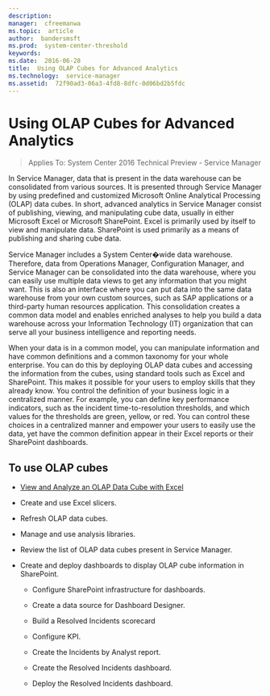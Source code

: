 ```yaml
---
description:  
manager:  cfreemanwa
ms.topic:  article
author:  bandersmsft
ms.prod:  system-center-threshold
keywords:  
ms.date:  2016-06-28
title:  Using OLAP Cubes for Advanced Analytics
ms.technology:  service-manager
ms.assetid:  72f90ad3-06a3-4fd8-8dfc-0d06bd2b5fdc
---
```


# Using OLAP Cubes for Advanced Analytics

>Applies To: System Center 2016 Technical Preview - Service Manager

In Service Manager, data that is present in the data warehouse can be consolidated from various sources. It is presented through Service Manager by using predefined and customized Microsoft Online Analytical Processing (OLAP) data cubes. In short, advanced analytics in Service Manager consist of publishing, viewing, and manipulating cube data, usually in either Microsoft Excel or Microsoft SharePoint. Excel is primarily used by itself to view and manipulate data. SharePoint is used primarily as a means of publishing and sharing cube data.

Service Manager includes a System Center�wide data warehouse. Therefore, data from Operations Manager, Configuration Manager, and Service Manager can be consolidated into the data warehouse, where you can easily use multiple data views to get any information that you might want. This is also an interface where you can put data into the same data warehouse from your own custom sources, such as SAP applications or a third-party human resources application. This consolidation creates a common data model and enables enriched analyses to help you build a data warehouse across your Information Technology (IT) organization that can serve all your business intelligence and reporting needs.

When your data is in a common model, you can manipulate information and have common definitions and a common taxonomy for your whole enterprise. You can do this by deploying OLAP data cubes and accessing the information from the cubes, using standard tools such as Excel and SharePoint. This makes it possible for your users to employ skills that they already know. You control the definition of your business logic in a centralized manner. For example, you can define key performance indicators, such as the incident time-to-resolution thresholds, and which values for the thresholds are green, yellow, or red. You can control these choices in a centralized manner and empower your users to easily use the data, yet have the common definition appear in their Excel reports or their SharePoint dashboards.

## To use OLAP cubes

-   [View and Analyze an OLAP Data Cube with Excel](View-and-Analyze-an-OLAP-Data-Cube-with-Excel.md)

-   Create and use Excel slicers.

-   Refresh OLAP data cubes.

-   Manage and use analysis libraries.

-   Review the list of OLAP data cubes present in Service Manager.

-   Create and deploy dashboards to display OLAP cube information in SharePoint.

    -   Configure SharePoint infrastructure for dashboards.

    -   Create a data source for Dashboard Designer.

    -   Build a Resolved Incidents scorecard

    -   Configure KPI.

    -   Create the Incidents by Analyst report.

    -   Create the Resolved Incidents dashboard.

    -   Deploy the Resolved Incidents dashboard.



